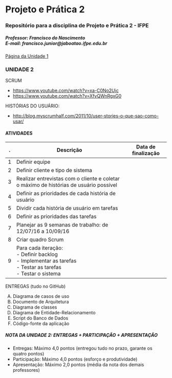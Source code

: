 # Projeto e Prática 2
<h3>Repositório para a disciplina de Projeto e Prática 2 - IFPE</h3>
<h5>Professor: Francisco do Nascimento <BR />
E-mail: francisco.junior@jaboatao.ifpe.edu.br
</h5>

<a href="README2.md">Página da Unidade 1</a>

<h3>UNIDADE 2</h3>

SCRUM
* https://www.youtube.com/watch?v=xa-C0No2Uic
* https://www.youtube.com/watch?v=XfvQWnRgxG0

HISTÓRIAS DO USUÁRIO: 
* http://blog.myscrumhalf.com/2011/10/user-stories-o-que-sao-como-usar/ 


#### ATIVIDADES 

. | Descrição | Data de finalização
--- | --------|-------
1 | Definir equipe |
2 | Definir cliente e tipo de sistema |
3 | Realizar entrevistas com o cliente e coletar o máximo de histórias de usuário possível |
4 | Definir as prioridades de cada história de usuário |
5 | Dividir cada história de usuário em tarefas |
6 | Definir as prioridades das tarefas |
7 | Planejar as 9 semanas de trabalho: de 12/07/16 a 10/09/16 |
8 | Criar quadro Scrum  |
9 | Para cada iteração: <BR /> - Definir backlog  <BR /> - Implementar as tarefas <BR/> - Testar as tarefas <br />  - Testar o sistema <BR /> |
   

ENTREGAS (tudo no GitHub)
<ol type=A>
<li>Diagrama de casos de uso</li>
<li>Documento de Arquitetura</li>
<li>Diagrama de classes</li>
<li>Diagrama de Entidade-Relacionamento</li>
<li>Script do Banco de Dados</li>
<li>Código-fonte da aplicação</li>
</ol>

##### NOTA DA UNIDADE 2: ENTREGAS + PARTICIPAÇÃO + APRESENTAÇÃO
 * Entregas: Máximo 4,0 pontos (entregou tudo no prazo, garante os quatro pontos)
 * Participação: Máximo 4,0 pontos (esforço e produtividade)
 * Apresentação: Máximo 2,0 pontos (média da nota dos demais professores)
